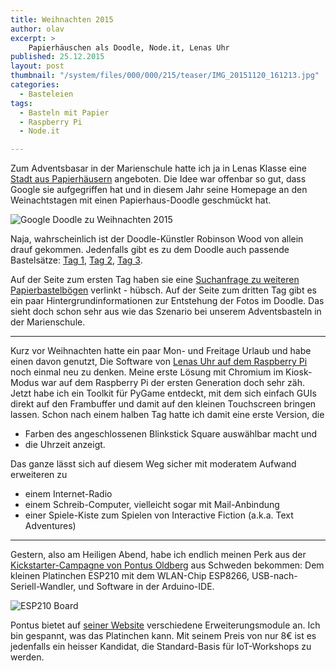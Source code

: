 ```yaml
---
title: Weihnachten 2015
author: olav
excerpt: >
    Papierhäuschen als Doodle, Node.it, Lenas Uhr
published: 25.12.2015
layout: post
thumbnail: "/system/files/000/000/215/teaser/IMG_20151120_161213.jpg"
categories:
  - Basteleien
tags:
  - Basteln mit Papier
  - Raspberry Pi
  - Node.it

---
```

Zum Adventsbasar in der Marienschule hatte ich ja in Lenas Klasse eine [Stadt aus Papierhäusern](/workshops/2015/11/29/adventsbasar-mit-bunten-papierhaeusern-und-littlebits.html) angeboten. Die Idee war offenbar so gut, dass Google sie aufgegriffen hat und in diesem Jahr seine Homepage an den Weinachtstagen mit einen Papierhaus-Doodle geschmückt hat.

<div class="thumbnail" style="border:none;box-shadow:none">
    <img src="https://www.google.de/logos/doodles/2015/holidays-2015-day-3-6399865393250304-5757334940811264-ror.jpg" alt="Google Doodle zu Weihnachten 2015">
</div>

Naja, wahrscheinlich ist der Doodle-Künstler Robinson Wood von allein drauf gekommen. Jedenfalls gibt es zu dem Doodle auch passende Bastelsätze: [Tag 1](https://www.google.com/doodles/holidays-2015-day-1), [Tag 2](https://www.google.com/doodles/holidays-2015-day-2), [Tag 3](https://www.google.com/doodles/holidays-2015-day-3).

Auf der Seite zum ersten Tag haben sie eine [Suchanfrage zu weiteren Papierbastelbögen](https://www.google.de/search?safe=active&tbm=isch&q=papercraft+cut+outs&cad=h) verlinkt - hübsch. Auf der Seite zum dritten Tag gibt es ein paar Hintergrundinformationen zur Entstehung der Fotos im Doodle. Das sieht doch schon sehr aus wie das Szenario bei unserem Adventsbasteln in der Marienschule.

----
Kurz vor Weihnachten hatte ein paar Mon- und Freitage Urlaub und habe einen davon genutzt, Die Software von [Lenas Uhr auf dem Raspberry Pi](/2014/12/wecker-stimmungslampe/) noch einmal neu zu denken. Meine erste Lösung mit Chromium im Kiosk-Modus war auf dem Raspberry Pi der ersten Generation doch sehr zäh. Jetzt habe ich ein Toolkit für PyGame entdeckt, mit dem sich einfach GUIs direkt auf den Frambuffer und damit auf den kleinen Touchscreen bringen lassen. Schon nach einem halben Tag hatte ich damit eine erste Version, die

* Farben des angeschlossenen Blinkstick Square auswählbar macht und
* die Uhrzeit anzeigt.

Das ganze lässt sich auf diesem Weg sicher mit moderatem Aufwand erweiteren zu

* einem Internet-Radio
* einem Schreib-Computer, vielleicht sogar mit Mail-Anbindung
* einer Spiele-Kiste zum Spielen von Interactive Fiction (a.k.a. Text Adventures)

----
Gestern, also am Heiligen Abend, habe ich endlich meinen Perk aus der [Kickstarter-Campagne von Pontus Oldberg](https://www.kickstarter.com/projects/sweetpeas/nodeit-the-worlds-smallest-and-extendable-iot-syst?lang=de) aus Schweden bekommen: Dem kleinen Platinchen ESP210 mit dem WLAN-Chip ESP8266, USB-nach-Seriell-Wandler, und Software in der Arduino-IDE.

<div class="thumbnail">
    <img src="https://assets.pm/system/files/000/000/218/original/esp210.jpg" alt="ESP210 Board">
</div>

Pontus bietet auf [seiner Website](http://www.sweetpeas.se/) verschiedene Erweiterungsmodule an. Ich bin gespannt, was das Platinchen kann. Mit seinem Preis von nur 8€ ist es jedenfalls ein heisser Kandidat, die Standard-Basis für IoT-Workshops zu werden.
